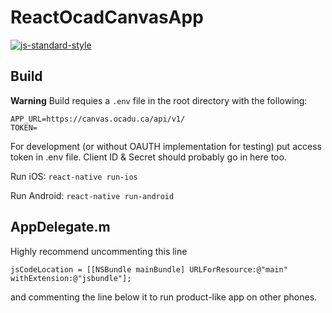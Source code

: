 #  ReactOcadCanvasApp
[![js-standard-style](https://img.shields.io/badge/code%20style-standard-brightgreen.svg?style=flat)](http://standardjs.com/)

## Build

**Warning** Build requies a `.env` file in the root directory with the following:

```
APP_URL=https://canvas.ocadu.ca/api/v1/
TOKEN=
```
For development (or without OAUTH implementation for testing) put access token in .env file. Client ID & Secret should probably go in here too.

Run iOS:
```react-native run-ios```

Run Android:
```react-native run-android```

## AppDelegate.m

Highly recommend uncommenting this line

```
jsCodeLocation = [[NSBundle mainBundle] URLForResource:@"main" withExtension:@"jsbundle"];
```

and commenting the line below it to run product-like app on other phones.